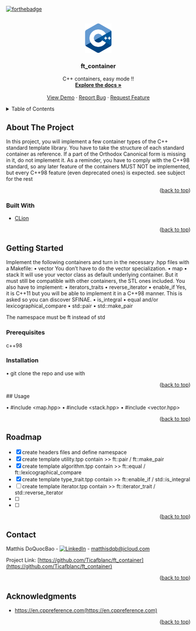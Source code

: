 <div id="top"></div>

[![forthebadge](https://forthebadge.com/images/badges/made-with-c-plus-plus.svg)](https://forthebadge.com)

<!-- PROJECT LOGO -->
<br />
<div align="center">
  <a href="https://github.com/Ticafblanc/ft_container">
    <code><img height="80" src="Images/cpp_logo.png"></code>
  </a>

<h3 align="center">ft_container</h3>

  <p align="center">
    C++ containers, easy mode !!
    <br />
    <a href="https://github.com/Ticafblanc/ft_container"><strong>Explore the docs »</strong></a>
    <br />
    <br />
    <a href="https://github.com/Ticafblanc/ft_container">View Demo</a>
    ·
    <a href="https://github.com/Ticafblanc/ft_container/issues">Report Bug</a>
    ·
    <a href="https://github.com/Ticafblanc/ft_container/issues">Request Feature</a>
  </p>
</div>



<!-- TABLE OF CONTENTS -->
<details>
  <summary>Table of Contents</summary>
  <ol>
    <li>
      <a href="#about-the-project">About The Project</a>
      <ul>
        <li><a href="#built-with">Built With</a></li>
      </ul>
    </li>
    <li>
      <a href="#getting-started">Getting Started</a>
      <ul>
        <li><a href="#prerequisites">Prerequisites</a></li>
        <li><a href="#installation">Installation</a></li>
      </ul>
    </li>
    <li><a href="#usage">Usage</a></li>
    <li><a href="#roadmap">Roadmap</a></li>
    <li><a href="#contact">Contact</a></li>
    <li><a href="#acknowledgments">Acknowledgments</a></li>
  </ol>
</details>



<!-- ABOUT THE PROJECT -->
## About The Project


In this project, you will implement a few container types of the C++ standard template library.
You have to take the structure of each standard container as reference. If a part of the Orthodox Canonical form is missing in it, do not implement it.
As a reminder, you have to comply with the C++98 standard, so any later feature of the containers MUST NOT be implemented, but every C++98 feature (even deprecated ones) is expected.
see subject for the rest

<p align="right">(<a href="#top">back to top</a>)</p>



### Built With

* [CLion](https://www.jetbrains.com/clion/promo/?source=google&medium=cpc&campaign=11960744855&term=clion&content=489240779234&gclid=EAIaIQobChMIjYSpkeeX_AIVh6XICh0CqwhAEAAYASAAEgLIVPD_BwE)

<p align="right">(<a href="#top">back to top</a>)</p>

<!-- GETTING STARTED -->
## Getting Started

Implement the following containers and turn in the necessary <container>.hpp files with a Makefile:
• vector
You don’t have to do the vector<bool> specialization.
• map
• stack
It will use your vector class as default underlying container. But it must still be compatible with other containers, the STL ones included.
You also have to implement:
• iterators_traits
• reverse_iterator
• enable_if
Yes, it is C++11 but you will be able to implement it in a C++98 manner. This is asked so you can discover SFINAE.
• is_integral
• equal and/or lexicographical_compare
• std::pair
• std::make_pair

The namespace must be ft instead of std

### Prerequisites

c++98

### Installation
• git clone the repo and use with
<p align="right">(<a href="#top">back to top</a>)</p>
<!-- USAGE EXAMPLES -->
## Usage

• #include <map.hpp>
• #include <stack.hpp>
• #include <vector.hpp>

<p align="right">(<a href="#top">back to top</a>)</p>

<!-- ROADMAP -->
## Roadmap

- [X] create headers files and define namespace
- [X] create template utility.tpp contain >>  ft::pair / ft::make_pair
- [X] create template algorithm.tpp contain >>  ft::equal / ft::lexicographical_compare
- [X] create template type_trait.tpp contain >>   ft::enable_if / std::is_integral
- [ ] create template iterator.tpp contain >>   ft::iterator_trait / std::reverse_iterator
- [ ] 
- [ ] 

<p align="right">(<a href="#top">back to top</a>)</p>

<!-- CONTACT -->
## Contact

Matthis DoQuocBao - [![LinkedIn][linkedin-shield]][linkedin-url] - matthisdqb@icloud.com

Project Link: [https://github.com/Ticafblanc/ft_container](https://github.com/Ticafblanc/ft_container)


<p align="right">(<a href="#top">back to top</a>)</p>



<!-- ACKNOWLEDGMENTS -->
## Acknowledgments

* https://en.cppreference.com(https://en.cppreference.com)

<p align="right">(<a href="#top">back to top</a>)</p>



<!-- MARKDOWN LINKS & IMAGES -->
<!-- https://www.markdownguide.org/basic-syntax/#reference-style-links -->
[contributors-shield]: https://img.shields.io/github/contributors/Ticafblanc/42-cursus_get_next_line.svg?style=for-the-badge
[contributors-url]: https://github.com/Ticafblanc/42-cursus_get_next_line/graphs/contributors
[forks-shield]: https://img.shields.io/github/forks/Ticafblanc/42-cursus_get_next_line.svg?style=for-the-badge
[forks-url]: https://github.com/Ticafblanc/42-cursus_get_next_line/network/members
[stars-shield]: https://img.shields.io/github/stars/Ticafblanc/42-cursus_get_next_line.svg?style=for-the-badge
[stars-url]: https://github.com/Ticafblanc/42-cursus_get_next_line/stargazers
[issues-shield]: https://img.shields.io/github/issues/Ticafblanc/42-cursus_get_next_line.svg?style=for-the-badge
[issues-url]: https://github.com/Ticafblanc/42-cursus_get_next_line/issues
[license-shield]: https://img.shields.io/github/license/Ticafblanc/42-cursus_get_next_line.svg?style=for-the-badge
[license-url]: https://github.com/Ticafblanc/42-cursus_get_next_line/blob/master/LICENSE.txt
[linkedin-shield]: https://img.shields.io/badge/-LinkedIn-black.svg?style=for-the-badge&logo=linkedin&colorB=555
[linkedin-url]: https://www.linkedin.com/in/matthis-doquocbao-a4a381192?lipi=urn%3Ali%3Apage%3Ad_flagship3_profile_view_base_contact_details%3Bqur1a8wNS0OuvMWTRXIihA%3D%3D
<!--[product-screenshot]: Images/cpp_logo.png-->

